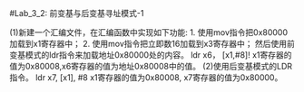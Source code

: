 <!--
 * @Author: Chengsen Dong 1034029664@qq.com
 * @Date: 2023-05-19 11:34:37
 * @LastEditors: Chengsen Dong 1034029664@qq.com
 * @LastEditTime: 2023-05-19 12:23:47
 * @FilePath: /xddcore/OpenOS/src/arm64/lab3_2/README.md
 * @Description: 
 * Copyright (c) 2023 by ${git_name_email}(www.github.com/xddcore), All Rights Reserved. 
-->
#Lab_3_2: 前变基与后变基寻址模式-1

(1)新建一个汇编文件，在汇编函数中实现如下功能:
    1. 使用mov指令把0x80000加载到x1寄存器中；
    2. 使用mov指令把立即数16加载到x3寄存器中；
    然后使用前变基模式的ldr指令来加载地址0x80000处的内容。
    ldr x6， [x1,#8]!
    x1寄存器的值为0x80008,x6寄存器的值为地址0x80008中的值。
(2)使用后变基模式的LDR指令。
    ldr x7, [x1], #8
    x1寄存器的值为0x80008, x7寄存器的值为0x80000。
    